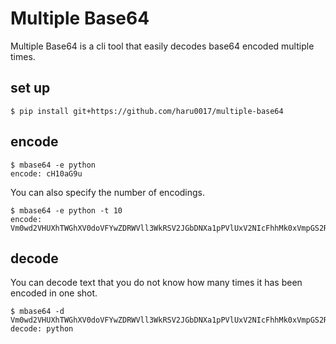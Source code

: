 # Multiple Base64
Multiple Base64 is a cli tool that easily decodes base64 encoded multiple times.
## set up
```
$ pip install git+https://github.com/haru0017/multiple-base64
```
## encode
```
$ mbase64 -e python
encode: cH10aG9u
```
You can also specify the number of encodings.
```
$ mbase64 -e python -t 10
encode: Vm0wd2VHUXhTWGhXV0doVFYwZDRWVll3WkRSV2JGbDNXa1pPVlUxV2NIcFhhMk0xVmpGS2RHVkdXbFpOYWtFeFZtMTRZV015U2tWVWJHUk9ZbTFvYjFac1ZtRldNVnBXVFZWV2FHVnFRVGs9
```
## decode
You can decode text that you do not know how many times it has been encoded in one shot.
```
$ mbase64 -d Vm0wd2VHUXhTWGhXV0doVFYwZDRWVll3WkRSV2JGbDNXa1pPVlUxV2NIcFhhMk0xVmpGS2RHVkdXbFpOYWtFeFZtMTRZV015U2tWVWJHUk9ZbTFvYjFac1ZtRldNVnBXVFZWV2FHVnFRVGs9
decode: python
